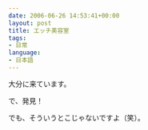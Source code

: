 ```yaml
---
date: 2006-06-26 14:53:41+00:00
layout: post
title: エッチ美容室
tags:
- 日常
language:
- 日本語
---
```


大分に来ています。

で、発見！

でも、そういうとこじゃないですよ（笑）。
